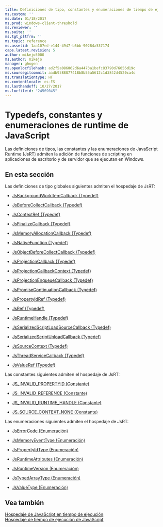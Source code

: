 ```yaml
---
title: Definiciones de tipo, constantes y enumeraciones de tiempo de ejecución de JavaScript | Microsoft Docs
ms.custom: ''
ms.date: 01/18/2017
ms.prod: windows-client-threshold
ms.reviewer: ''
ms.suite: ''
ms.tgt_pltfrm: ''
ms.topic: reference
ms.assetid: 1aa107ed-e144-4947-b5bb-90284a537174
caps.latest.revision: 5
author: mikejo5000
ms.author: mikejo
manager: ghogen
ms.openlocfilehash: ad2f5a086062d6a4473a1befc83790d76056d19c
ms.sourcegitcommit: aadb9588877418b8b55a5612c1d3842d4520ca4c
ms.translationtype: HT
ms.contentlocale: es-ES
ms.lasthandoff: 10/27/2017
ms.locfileid: "24569045"
---
```

# <a name="javascript-runtime-typedefs-constants-and-enumerations"></a>Typedefs, constantes y enumeraciones de runtime de JavaScript
Las definiciones de tipos, las constantes y las enumeraciones de JavaScript Runtime (JsRT) admiten la adición de funciones de scripting en aplicaciones de escritorio y de servidor que se ejecutan en Windows.  
  
## <a name="in-this-section"></a>En esta sección  
 Las definiciones de tipo globales siguientes admiten el hospedaje de JsRT:  
  
-   [JsBackgroundWorkItemCallback (Typedef)](../chakra-hosting/jsbackgroundworkitemcallback-typedef.md)  
  
-   [JsBeforeCollectCallback (Typedef)](../chakra-hosting/jsbeforecollectcallback-typedef.md)  
  
-   [JsContextRef (Typedef)](../chakra-hosting/jscontextref-typedef.md)  
  
-   [JsFinalizeCallback (Typedef)](../chakra-hosting/jsfinalizecallback-typedef.md)  
  
-   [JsMemoryAllocationCallback (Typedef)](../chakra-hosting/jsmemoryallocationcallback-typedef.md)  
  
-   [JsNativeFunction (Typedef)](../chakra-hosting/jsnativefunction-typedef.md)  
  
-   [JsObjectBeforeCollectCallback (Typedef)](../chakra-hosting/jsobjectbeforecollectcallback-typedef.md)  
  
-   [JsProjectionCallback (Typedef)](../chakra-hosting/jsprojectioncallback-typedef.md)  
  
-   [JsProjectionCallbackContext (Typedef)](../chakra-hosting/jsprojectioncallbackcontext-typedef.md)  
  
-   [JsProjectionEnqueueCallback (Typedef)](../chakra-hosting/jsprojectionenqueuecallback-typedef.md)  
  
-   [JsPromiseContinuationCallback (Typedef)](../chakra-hosting/jspromisecontinuationcallback-typedef.md)  
  
-   [JsPropertyIdRef (Typedef)](../chakra-hosting/jspropertyidref-typedef.md)  
  
-   [JsRef (Typedef)](../chakra-hosting/jsref-typedef.md)  
  
-   [JsRuntimeHandle (Typedef)](../chakra-hosting/jsruntimehandle-typedef.md)  
  
-   [JsSerializedScriptLoadSourceCallback (Typedef)](../chakra-hosting/jsserializedscriptloadsourcecallback-typedef.md)  
  
-   [JsSerializedScriptUnloadCallback (Typedef)](../chakra-hosting/jsserializedscriptunloadcallback-typedef.md)  
  
-   [JsSourceContext (Typedef)](../chakra-hosting/jssourcecontext-typedef.md)  
  
-   [JsThreadServiceCallback (Typedef)](../chakra-hosting/jsthreadservicecallback-typedef.md)  
  
-   [JsValueRef (Typedef)](../chakra-hosting/jsvalueref-typedef.md)  
  
 Las constantes siguientes admiten el hospedaje de JsRT:  
  
-   [JS_INVALID_PROPERTYID (Constante)](../chakra-hosting/js-invalid-propertyid-constant.md)  
  
-   [JS_INVALID_REFERENCE (Constante)](../chakra-hosting/js-invalid-reference-constant.md)  
  
-   [JS_INVALID_RUNTIME_HANDLE (Constante)](../chakra-hosting/js-invalid-runtime-handle-constant.md)  
  
-   [JS_SOURCE_CONTEXT_NONE (Constante)](../chakra-hosting/js-source-context-none-constant.md)  
  
 Las enumeraciones siguientes admiten el hospedaje de JsRT:  
  
-   [JsErrorCode (Enumeración)](../chakra-hosting/jserrorcode-enumeration.md)  
  
-   [JsMemoryEventType (Enumeración)](../chakra-hosting/jsmemoryeventtype-enumeration.md)  
  
-   [JsPropertyIdType (Enumeración)](../chakra-hosting/jspropertyidtype-enumeration.md)  
  
-   [JsRuntimeAttributes (Enumeración)](../chakra-hosting/jsruntimeattributes-enumeration.md)  
  
-   [JsRuntimeVersion (Enumeración)](../chakra-hosting/jsruntimeversion-enumeration.md)  
  
-   [JsTypedArrayType (Enumeración)](../chakra-hosting/jstypedarraytype-enumeration.md)  
  
-   [JsValueType (Enumeración)](../chakra-hosting/jsvaluetype-enumeration.md)  
  
## <a name="see-also"></a>Vea también  
 [Hospedaje de JavaScript en tiempo de ejecución](../chakra-hosting/hosting-the-javascript-runtime.md)   
 [Hospedaje de tiempo de ejecución de JavaScript](../chakra-hosting/javascript-runtime-hosting.md)